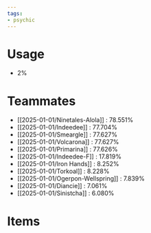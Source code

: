 ```yaml
---
tags:
- psychic
---
```

# Usage
- 2%
# Teammates
- [[2025-01-01/Ninetales-Alola]] : 78.551%
- [[2025-01-01/Indeedee]] : 77.704%
- [[2025-01-01/Smeargle]] : 77.627%
- [[2025-01-01/Volcarona]] : 77.627%
- [[2025-01-01/Primarina]] : 77.626%
- [[2025-01-01/Indeedee-F]] : 17.819%
- [[2025-01-01/Iron Hands]] : 8.252%
- [[2025-01-01/Torkoal]] : 8.228%
- [[2025-01-01/Ogerpon-Wellspring]] : 7.839%
- [[2025-01-01/Diancie]] : 7.061%
- [[2025-01-01/Sinistcha]] : 6.080%
# Items
